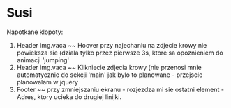 # Susi

Napotkane klopoty: 
1. Header img.vaca  ~~
Hoover przy najechaniu na zdjecie krowy nie powieksza sie (dziala tylko przez pierwsze 3s, ktore sa opoznieniem do animacji 'jumping'
2. Header img.vaca  ~~
Klikniecie zdjecia krowy (nie przenosi mnie automatycznie do sekcji 'main' jak bylo to planowane - przejscie planowalam w jquery
3. Footer   ~~
przy zmniejszaniu ekranu - rozjezdza mi sie ostatni element - Adres, ktory ucieka do drugiej linijki.

